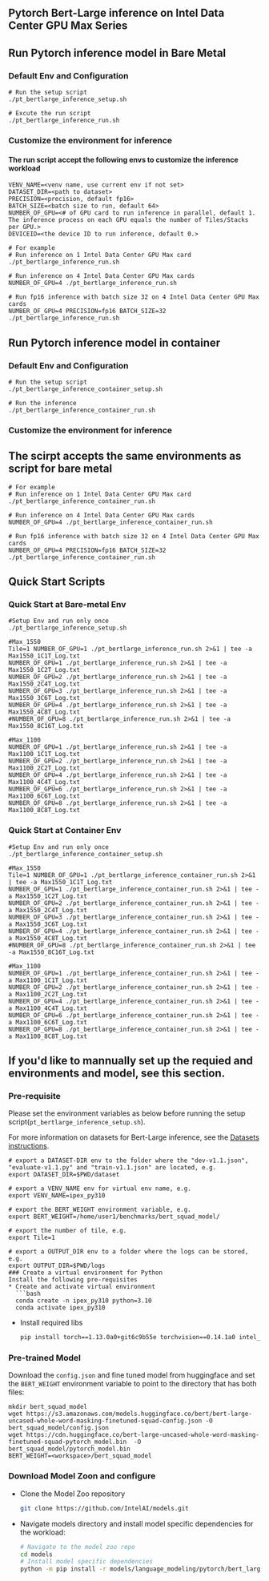 ## Pytorch Bert-Large inference on Intel Data Center GPU Max Series

## Run Pytorch inference model in Bare Metal

### Default Env and Configuration
```
# Run the setup script 
./pt_bertlarge_inference_setup.sh

# Excute the run script
./pt_bertlarge_inference_run.sh

```
### Customize the environment for inference
#### The run script accept the following envs to customize the inference workload
```
VENV_NAME=<venv name, use current env if not set>
DATASET_DIR=<path to dataset>
PRECISION=<precision, default fp16>
BATCH_SIZE=<batch size to run, default 64>
NUMBER_OF_GPU=<# of GPU card to run inference in parallel, default 1. The inference process on each GPU equals the number of Tiles/Stacks per GPU.>
DEVICEID=<the device ID to run inference, default 0.>

# For example
# Run inference on 1 Intel Data Center GPU Max card
./pt_bertlarge_inference_run.sh

# Run inference on 4 Intel Data Center GPU Max cards
NUMBER_OF_GPU=4 ./pt_bertlarge_inference_run.sh

# Run fp16 inference with batch size 32 on 4 Intel Data Center GPU Max cards
NUMBER_OF_GPU=4 PRECISION=fp16 BATCH_SIZE=32 ./pt_bertlarge_inference_run.sh
```

## Run Pytorch inference model in container
### Default Env and Configuration
```
# Run the setup script
./pt_bertlarge_inference_container_setup.sh

# Run the inference
./pt_bertlarge_inference_container_run.sh
```
### Customize the environment for inference
## The scirpt accepts the same environments as script for bare metal
```
# For example
# Run inference on 1 Intel Data Center GPU Max card
./pt_bertlarge_inference_container_run.sh

# Run inference on 4 Intel Data Center GPU Max cards
NUMBER_OF_GPU=4 ./pt_bertlarge_inference_container_run.sh

# Run fp16 inference with batch size 32 on 4 Intel Data Center GPU Max cards
NUMBER_OF_GPU=4 PRECISION=fp16 BATCH_SIZE=32 ./pt_bertlarge_inference_container_run.sh

```
## Quick Start Scripts
### Quick Start at Bare-metal Env
```
#Setup Env and run only once
./pt_bertlarge_inference_setup.sh

#Max_1550
Tile=1 NUMBER_OF_GPU=1 ./pt_bertlarge_inference_run.sh 2>&1 | tee -a Max1550_1C1T_Log.txt
NUMBER_OF_GPU=1 ./pt_bertlarge_inference_run.sh 2>&1 | tee -a Max1550_1C2T_Log.txt
NUMBER_OF_GPU=2 ./pt_bertlarge_inference_run.sh 2>&1 | tee -a Max1550_2C4T_Log.txt
NUMBER_OF_GPU=3 ./pt_bertlarge_inference_run.sh 2>&1 | tee -a Max1550_3C6T_Log.txt
NUMBER_OF_GPU=4 ./pt_bertlarge_inference_run.sh 2>&1 | tee -a Max1550_4C8T_Log.txt
#NUMBER_OF_GPU=8 ./pt_bertlarge_inference_run.sh 2>&1 | tee -a Max1550_8C16T_Log.txt

#Max_1100
NUMBER_OF_GPU=1 ./pt_bertlarge_inference_run.sh 2>&1 | tee -a Max1100_1C1T_Log.txt
NUMBER_OF_GPU=2 ./pt_bertlarge_inference_run.sh 2>&1 | tee -a Max1100_2C2T_Log.txt
NUMBER_OF_GPU=4 ./pt_bertlarge_inference_run.sh 2>&1 | tee -a Max1100_4C4T_Log.txt
NUMBER_OF_GPU=6 ./pt_bertlarge_inference_run.sh 2>&1 | tee -a Max1100_6C6T_Log.txt
NUMBER_OF_GPU=8 ./pt_bertlarge_inference_run.sh 2>&1 | tee -a Max1100_8C8T_Log.txt
```

### Quick Start at Container Env
```
#Setup Env and run only once
./pt_bertlarge_inference_container_setup.sh

#Max_1550
Tile=1 NUMBER_OF_GPU=1 ./pt_bertlarge_inference_container_run.sh 2>&1 | tee -a Max1550_1C1T_Log.txt
NUMBER_OF_GPU=1 ./pt_bertlarge_inference_container_run.sh 2>&1 | tee -a Max1550_1C2T_Log.txt
NUMBER_OF_GPU=2 ./pt_bertlarge_inference_container_run.sh 2>&1 | tee -a Max1550_2C4T_Log.txt
NUMBER_OF_GPU=3 ./pt_bertlarge_inference_container_run.sh 2>&1 | tee -a Max1550_3C6T_Log.txt
NUMBER_OF_GPU=4 ./pt_bertlarge_inference_container_run.sh 2>&1 | tee -a Max1550_4C8T_Log.txt
#NUMBER_OF_GPU=8 ./pt_bertlarge_inference_container_run.sh 2>&1 | tee -a Max1550_8C16T_Log.txt

#Max_1100
NUMBER_OF_GPU=1 ./pt_bertlarge_inference_container_run.sh 2>&1 | tee -a Max1100_1C1T_Log.txt
NUMBER_OF_GPU=2 ./pt_bertlarge_inference_container_run.sh 2>&1 | tee -a Max1100_2C2T_Log.txt
NUMBER_OF_GPU=4 ./pt_bertlarge_inference_container_run.sh 2>&1 | tee -a Max1100_4C4T_Log.txt
NUMBER_OF_GPU=6 ./pt_bertlarge_inference_container_run.sh 2>&1 | tee -a Max1100_6C6T_Log.txt
NUMBER_OF_GPU=8 ./pt_bertlarge_inference_container_run.sh 2>&1 | tee -a Max1100_8C8T_Log.txt

```

## If you'd like to mannually set up the requied and environments and model, see this section.

### Pre-requisite
Please set the environment variables as below before running the setup script(`pt_bertlarge_inference_setup.sh`).


For more information on datasets for Bert-Large inference, see the [Datasets instructions](https://github.com/IntelAI/models/tree/master/quickstart/language_modeling/pytorch/bert_large/inference/gpu).
```
# export a DATASET-DIR env to the folder where the "dev-v1.1.json", "evaluate-v1.1.py" and "train-v1.1.json" are located, e.g.
export DATASET_DIR=$PWD/dataset

# export a VENV_NAME env for virtual env name, e.g.
export VENV_NAME=ipex_py310

# export the BERT_WEIGHT environment variable, e.g.
export BERT_WEIGHT=/home/user1/benchmarks/bert_squad_model/

# export the number of tile, e.g.
export Tile=1

# export a OUTPUT_DIR env to a folder where the logs can be stored, e.g.
export OUTPUT_DIR=$PWD/logs
### Create a virtual environment for Python
Install the following pre-requisites
* Create and activate virtual environment
  ```bash
  conda create -n ipex_py310 python=3.10
  conda activate ipex_py310
  ```
* Install required libs
  ```bash
  pip install torch==1.13.0a0+git6c9b55e torchvision==0.14.1a0 intel_extension_for_pytorch==1.13.120+xpu oneccl_bind_pt==1.13.200+gpu -f https://developer.intel.com/ipex-whl-stable-xpu
  ```

### Pre-trained Model
Download the `config.json` and fine tuned model from huggingface and set the `BERT_WEIGHT` environment variable to point to the directory that has both files:
  ```
  mkdir bert_squad_model
  wget https://s3.amazonaws.com/models.huggingface.co/bert/bert-large-uncased-whole-word-masking-finetuned-squad-config.json -O bert_squad_model/config.json
  wget https://cdn.huggingface.co/bert-large-uncased-whole-word-masking-finetuned-squad-pytorch_model.bin  -O bert_squad_model/pytorch_model.bin
  BERT_WEIGHT=<workspace>/bert_squad_model
  ```

### Download Model Zoon and configure
* Clone the Model Zoo repository
  ```bash
  git clone https://github.com/IntelAI/models.git
  ```
* Navigate models directory and install model specific dependencies for the workload:
  ```bash
  # Navigate to the model zoo repo
  cd models
  # Install model specific dependencies
  python -m pip install -r models/language_modeling/pytorch/bert_large/inference/gpu/requirements.txt
  ```
